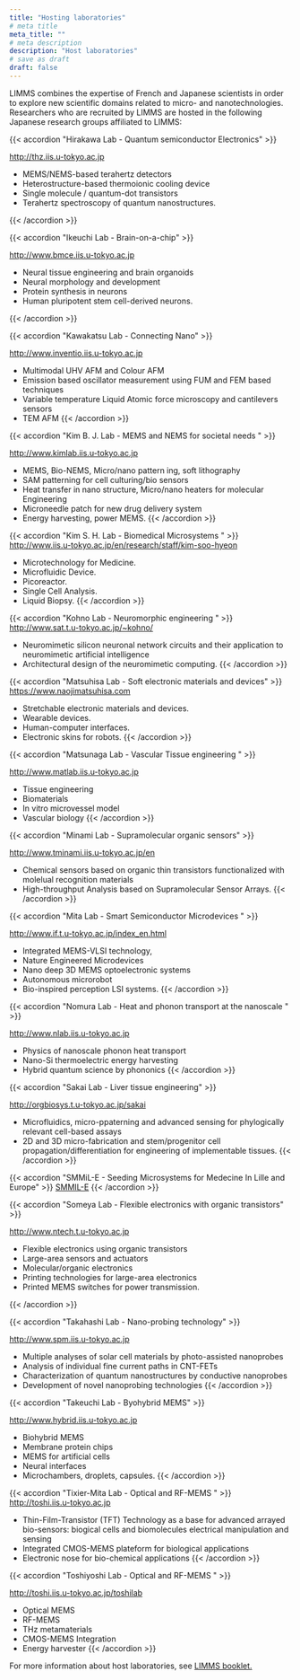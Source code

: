 ```yaml
---
title: "Hosting laboratories"
# meta title
meta_title: ""
# meta description
description: "Host laboratories"
# save as draft
draft: false
---
```


LIMMS combines the expertise of French and Japanese scientists in order to explore new scientific domains related to micro- and nanotechnologies. Researchers who are recruited by LIMMS are hosted in the following Japanese research groups affiliated to LIMMS:

{{< accordion "Hirakawa Lab - Quantum semiconductor Electronics" >}}

http://thz.iis.u-tokyo.ac.jp

- MEMS/NEMS-based terahertz detectors
- Heterostructure-based thermoionic cooling device
- Single molecule / quantum-dot transistors
- Terahertz spectroscopy of quantum nanostructures.

{{< /accordion >}}

{{< accordion "Ikeuchi Lab - Brain-on-a-chip" >}}

http://www.bmce.iis.u-tokyo.ac.jp

- Neural tissue engineering and brain organoids
- Neural morphology and development
- Protein synthesis in neurons
- Human pluripotent stem cell-derived neurons.

{{< /accordion >}}

{{< accordion "Kawakatsu Lab - Connecting Nano" >}}

 http://www.inventio.iis.u-tokyo.ac.jp

 - Multimodal UHV AFM and Colour AFM
 - Emission based oscillator measurement using FUM and FEM based techniques
 - Variable temperature Liquid Atomic force microscopy and cantilevers sensors
 - TEM AFM
{{< /accordion >}}

{{< accordion "Kim B. J. Lab - MEMS and NEMS for societal needs " >}}

 http://www.kimlab.iis.u-tokyo.ac.jp

- MEMS, Bio-NEMS, Micro/nano pattern ing, soft lithography
- SAM patterning for cell culturing/bio sensors
- Heat transfer in nano structure, Micro/nano heaters for molecular Engineering
- Microneedle patch for new drug delivery system
- Energy harvesting, power MEMS.
{{< /accordion >}}


{{< accordion "Kim S. H. Lab - Biomedical Microsystems " >}}
http://www.iis.u-tokyo.ac.jp/en/research/staff/kim-soo-hyeon

- Microtechnology for Medicine.
- Microfluidic Device.
- Picoreactor.
- Single Cell Analysis.
- Liquid Biopsy.
{{< /accordion >}}


{{< accordion "Kohno Lab - Neuromorphic engineering " >}}
http://www.sat.t.u-tokyo.ac.jp/~kohno/

- Neuromimetic silicon neuronal network circuits and their application to neuromimetic artificial intelligence
- Architectural design of the neuromimetic computing.
{{< /accordion >}}

{{< accordion "Matsuhisa Lab - Soft electronic materials and devices" >}}
https://www.naojimatsuhisa.com

- Stretchable electronic materials and devices.
- Wearable devices.
- Human-computer interfaces.
- Electronic skins for robots.
{{< /accordion >}}

{{< accordion "Matsunaga Lab - Vascular Tissue engineering " >}}

 http://www.matlab.iis.u-tokyo.ac.jp

- Tissue engineering
- Biomaterials
- In vitro microvessel model
- Vascular biology
{{< /accordion >}}

{{< accordion "Minami Lab - Supramolecular organic sensors" >}}

http://www.tminami.iis.u-tokyo.ac.jp/en

- Chemical sensors based on organic thin transistors functionalized with molelual recognition materials
- High-throughput Analysis based on Supramolecular Sensor Arrays.
{{< /accordion >}}


{{< accordion "Mita Lab - Smart Semiconductor Microdevices " >}}

 http://www.if.t.u-tokyo.ac.jp/index_en.html

- Integrated MEMS-VLSI technology,
- Nature Engineered Microdevices
- Nano deep 3D MEMS optoelectronic systems
- Autonomous microrobot
- Bio-inspired perception LSI systems.
{{< /accordion >}}


{{< accordion "Nomura Lab - Heat and phonon transport at the nanoscale " >}}

http://www.nlab.iis.u-tokyo.ac.jp

- Physics of nanoscale phonon heat transport
- Nano-Si thermoelectric energy harvesting
- Hybrid quantum science by phononics
{{< /accordion >}}


{{< accordion "Sakai Lab - Liver tissue engineering" >}}

 http://orgbiosys.t.u-tokyo.ac.jp/sakai

- Microfluidics, micro-ppaterning and advanced sensing for phylogically relevant cell-based assays
- 2D and 3D micro-fabrication and stem/progenitor cell propagation/differentiation for engineering of implementable tissues.
{{< /accordion >}}


{{< accordion "SMMiL-E - Seeding Microsystems for Medecine In Lille and Europe" >}}
[SMMIL-E](/smmil-e)
{{< /accordion >}}



{{< accordion "Someya Lab - Flexible electronics with organic transistors" >}}

http://www.ntech.t.u-tokyo.ac.jp

- Flexible electronics using organic transistors
- Large-area sensors and actuators
- Molecular/organic electronics
- Printing technologies for large-area electronics
- Printed MEMS switches for power transmission.

{{< /accordion >}}


{{< accordion "Takahashi Lab - Nano-probing technology" >}}

http://www.spm.iis.u-tokyo.ac.jp

- Multiple analyses of solar cell materials by photo-assisted nanoprobes
- Analysis of individual fine current paths in CNT-FETs
- Characterization of quantum nanostructures by conductive nanoprobes
- Development of novel nanoprobing technologies
{{< /accordion >}}

{{< accordion "Takeuchi Lab - Byohybrid MEMS" >}}

http://www.hybrid.iis.u-tokyo.ac.jp

- Biohybrid MEMS
- Membrane protein chips
- MEMS for artificial cells
- Neural interfaces
- Microchambers, droplets, capsules.
{{< /accordion >}}

{{< accordion "Tixier-Mita Lab - Optical and RF-MEMS " >}}
 http://toshi.iis.u-tokyo.ac.jp

- Thin-Film-Transistor (TFT) Technology as a base for advanced arrayed bio-sensors: biogical cells and biomolecules electrical manipulation and sensing
- Integrated CMOS-MEMS plateform for biological applications
- Electronic nose for bio-chemical applications
{{< /accordion >}}

{{< accordion "Toshiyoshi Lab - Optical and RF-MEMS " >}}

http://toshi.iis.u-tokyo.ac.jp/toshilab

- Optical MEMS
- RF-MEMS
- THz metamaterials
- CMOS-MEMS Integration
- Energy harvester
{{< /accordion >}}

For more information about host laboratories, see [LIMMS booklet.](/files/Booklet2023.pdf)
